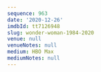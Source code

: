 ```yaml
---
sequence: 963
date: '2020-12-26'
imdbId: tt7126948
slug: wonder-woman-1984-2020
venue: null
venueNotes: null
medium: HBO Max
mediumNotes: null
---
```



